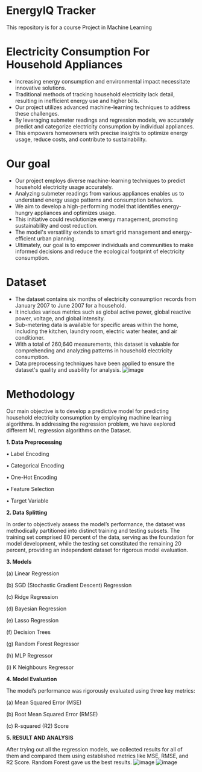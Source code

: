 # EnergyIQ Tracker
This repository is for a course Project in Machine Learning

# Electricity Consumption For Household Appliances
- Increasing energy consumption and environmental impact necessitate innovative solutions.
- Traditional methods of tracking household electricity lack detail, resulting in inefficient energy use and higher bills.
- Our project utilizes advanced machine-learning techniques to address these challenges.
- By leveraging submeter readings and regression models, we accurately predict and categorize electricity consumption by individual appliances.
- This empowers homeowners with precise insights to optimize energy usage, reduce costs, and contribute to sustainability.

# Our goal
- Our project employs diverse machine-learning techniques to predict household electricity usage accurately.
- Analyzing submeter readings from various appliances enables us to understand energy usage patterns and consumption behaviors.
- We aim to develop a high-performing model that identifies energy-hungry appliances and optimizes usage.
- This initiative could revolutionize energy management, promoting sustainability and cost reduction.
- The model's versatility extends to smart grid management and energy-efficient urban planning.
- Ultimately, our goal is to empower individuals and communities to make informed decisions and reduce the ecological footprint of electricity consumption.

# Dataset
- The dataset contains six months of electricity consumption records from January 2007 to June 2007 for a household.
- It includes various metrics such as global active power, global reactive power, voltage, and global intensity.
- Sub-metering data is available for specific areas within the home, including the kitchen, laundry room, electric water heater, and air conditioner.
- With a total of 260,640 measurements, this dataset is valuable for comprehending and analyzing patterns in household electricity consumption.
- Data preprocessing techniques have been applied to ensure the dataset's quality and usability for analysis.
![image](https://github.com/Shivansh20128/Electricity-Consumption-for-Household-Appliances/assets/88429611/c1b07430-9dbe-4fa2-a10e-7c569716b695)

# Methodology
Our main objective is to develop a predictive model for
predicting household electricity consumption by employing machine learning algorithms. In addressing the regression problem, we have explored different ML regression algorithms on the Dataset. 

**1. Data Preprocessing**

• Label Encoding

• Categorical Encoding

• One-Hot Encoding

• Feature Selection

• Target Variable

**2. Data Splitting**

In order to objectively assess the model’s performance,
the dataset was methodically partitioned into distinct
training and testing subsets. The training set comprised 80 percent of the data, serving as the foundation for model development, while the testing set constituted the remaining 20 percent, providing an independent dataset for rigorous model evaluation.

**3. Models**

(a) Linear Regression

(b) SGD (Stochastic Gradient Descent) Regression

(c) Ridge Regression

(d) Bayesian Regression

(e) Lasso Regression

(f) Decision Trees

(g) Random Forest Regressor

(h) MLP Regressor

(i) K Neighbours Regressor

**4. Model Evaluation**

The model’s performance was rigorously evaluated using three key metrics:

(a) Mean Squared Error (MSE)

(b) Root Mean Squared Error (RMSE)

(c) R-squared (R2) Score

**5. RESULT AND ANALYSIS**

After trying out all the regression models, we collected
results for all of them and compared them using established
metrics like MSE, RMSE, and R2 Score. Random Forest gave us
the best results.
![image](https://github.com/twoChar/EnergyIQ-Tracker/assets/88621271/bf6ac698-a212-462f-a972-9b9a83386fb2)
![image](https://github.com/twoChar/EnergyIQ-Tracker/assets/88621271/cf73e8fa-c8bc-4551-ab0e-60f9ff941003)





